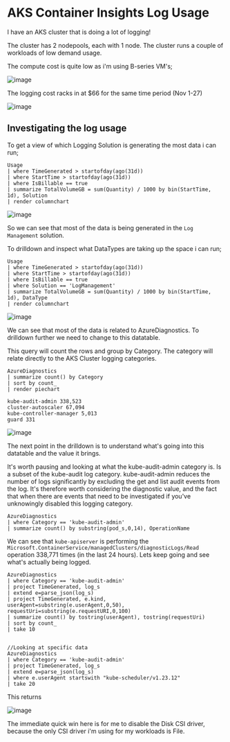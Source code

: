 # AKS Container Insights Log Usage

I have an AKS cluster that is doing a lot of logging!

The cluster has 2 nodepools, each with 1 node.
The cluster runs a couple of workloads of low demand usage.

The compute cost is quite low as i'm using B-series VM's;

![image](https://user-images.githubusercontent.com/17914476/204270750-99800751-ed72-48a5-9dcf-2827ed679153.png)

The logging cost racks in at $66 for the same time period (Nov 1-27)

![image](https://user-images.githubusercontent.com/17914476/204271127-877806e5-412d-4421-80e5-852d9da72ba2.png)


## Investigating the log usage

To get a view of which Logging Solution is generating the most data i can run;

```kql
Usage
| where TimeGenerated > startofday(ago(31d))
| where StartTime > startofday(ago(31d))
| where IsBillable == true
| summarize TotalVolumeGB = sum(Quantity) / 1000 by bin(StartTime, 1d), Solution
| render columnchart
```

![image](https://user-images.githubusercontent.com/17914476/204271385-e1284ccd-84c9-48f8-a991-137608305204.png)

So we can see that most of the data is being generated in the `Log Management` solution.

To drilldown and inspect what DataTypes are taking up the space i can run;

```kql
Usage
| where TimeGenerated > startofday(ago(31d))
| where StartTime > startofday(ago(31d))
| where IsBillable == true
| where Solution == 'LogManagement'
| summarize TotalVolumeGB = sum(Quantity) / 1000 by bin(StartTime, 1d), DataType
| render columnchart
```

![image](https://user-images.githubusercontent.com/17914476/204271655-68782069-8400-4476-924f-7c09e7f059ac.png)

We can see that most of the data is related to AzureDiagnostics.
To drilldown further we need to change to this datatable.

This query will count the rows and group by Category. The category will relate directly to the AKS Cluster logging categories.

```kql
AzureDiagnostics
| summarize count() by Category
| sort by count_
| render piechart 
```

```output
kube-audit-admin 338,523
cluster-autoscaler 67,094
kube-controller-manager 5,013
guard 331
```

![image](https://user-images.githubusercontent.com/17914476/204272148-a697150d-c9e9-4f15-887e-057832bc7ae9.png)

The next point in the drilldown is to understand what's going into this datatable and the value it brings.

It's worth pausing and looking at what the kube-audit-admin category is.
Is a subset of the kube-audit log category. kube-audit-admin reduces the number of logs significantly by excluding the get and list audit events from the log.
It's therefore worth considering the diagnostic value, and the fact that when there are events that need to be investigated if you've unknowingly disabled this logging category.

```kql
AzureDiagnostics
| where Category == 'kube-audit-admin'
| summarize count() by substring(pod_s,0,14), OperationName
```

We can see that `kube-apiserver` is performing the `Microsoft.ContainerService/managedClusters/diagnosticLogs/Read` operation 338,771 times (in the last 24 hours).
Lets keep going and see what's actually being logged.

```kql
AzureDiagnostics
| where Category == 'kube-audit-admin'
| project TimeGenerated, log_s
| extend e=parse_json(log_s) 
| project TimeGenerated, e.kind, userAgent=substring(e.userAgent,0,50), requestUri=substring(e.requestURI,0,100)
| summarize count() by tostring(userAgent), tostring(requestUri)
| sort by count_
| take 10


//Looking at specific data
AzureDiagnostics
| where Category == 'kube-audit-admin'
| project TimeGenerated, log_s
| extend e=parse_json(log_s) 
| where e.userAgent startswith "kube-scheduler/v1.23.12"
| take 20
```

This returns

![image](https://user-images.githubusercontent.com/17914476/204278422-c9fb793f-9feb-493f-8293-65b15f442770.png)

The immediate quick win here is for me to disable the Disk CSI driver, because the only CSI driver i'm using for my workloads is File.
